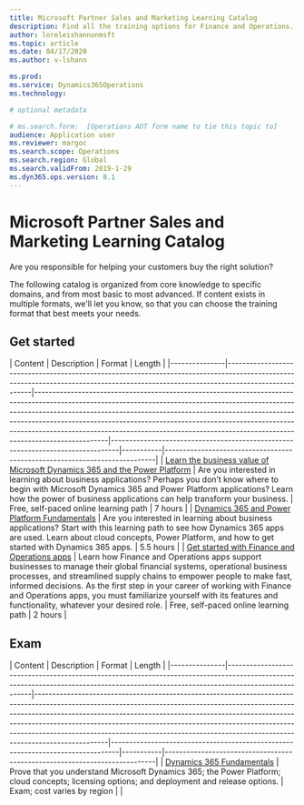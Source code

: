 ```yaml
---
title: Microsoft Partner Sales and Marketing Learning Catalog
description: Find all the training options for Finance and Operations.
author: loreleishannonmsft
ms.topic: article
ms.date: 04/17/2020
ms.author: v-lshann

ms.prod:
ms.service: Dynamics365Operations
ms.technology:

# optional metadata

# ms.search.form:  [Operations AOT form name to tie this topic to]
audience: Application user
ms.reviewer: margoc
ms.search.scope: Operations
ms.search.region: Global
ms.search.validFrom: 2019-1-29
ms.dyn365.ops.version: 8.1
---
```


# Microsoft Partner Sales and Marketing Learning Catalog

Are you responsible for helping your customers buy the right solution? 

The following catalog is organized from core knowledge to specific domains, and from most basic to most advanced. If content exists in multiple formats, we'll let you know, so that you can choose the training format that best meets your needs. 


## Get started<a name="get-started"></a>
| Content  | Description  | Format  | Length    | 
|---------------|------------------------------------------------------------------------------------------------------------------------------------------------------------------------------------|--------------------------------------------------------------------------------------------------------------------------------------------------------------------------------------------------------------------------------------------------------------------------------------------------------------------------------------------------------------------------------------------------------------------------|--------------------------------------------------------------------------------|-----------|---------------------------------------------------------------------------|
| [Learn the business value of Microsoft Dynamics 365 and the Power Platform](https://docs.microsoft.com/learn/paths/learn-business-value-of-dynamics-365-and-power-platform/) | Are you interested in learning about business applications? Perhaps you don’t know where to begin with Microsoft Dynamics 365 and Power Platform applications? Learn how the power of business applications can help transform your business.  | Free, self-paced online learning path                                          | 7 hours |
| [Dynamics 365 and Power Platform Fundamentals](https://docs.microsoft.com/learn/paths/dyn-power-plat-bus-app-fundamentals/)  | Are you interested in learning about business applications? Start with this learning path to see how Dynamics 365 apps are used. Learn about cloud concepts, Power Platform, and how to get started with Dynamics 365 apps. | 5.5 hours |
| [Get started with Finance and Operations apps](https://docs.microsoft.com/learn/paths/get-started-with-dynamics-365-for-finance-and-ops/)  | Learn how Finance and Operations apps support businesses to manage their global financial systems, operational business processes, and streamlined supply chains to empower people to make fast, informed decisions. As the first step in your career of working with Finance and Operations apps, you must familiarize yourself with its features and functionality, whatever your desired role. | Free, self-paced online learning path   | 2 hours |



## Exam<a name="exam"></a>
| Content  | Description  | Format | Length    | 
|---------------|------------------------------------------------------------------------------------------------------------------------------------------------------------------------------------|--------------------------------------------------------------------------------------------------------------------------------------------------------------------------------------------------------------------------------------------------------------------------------------------------------------------------------------------------------------------------------------------------------------------------|--------------------------------------------------------------------------------|-----------|---------------------------------------------------------------------------|
| [Dynamics 365 Fundamentals](https://docs.microsoft.com/learn/certifications/d365-fundamentals?wt.mc_id=learningredirect_certs-web-wwl)                                                                                       | Prove that you understand Microsoft Dynamics 365; the Power Platform; cloud concepts; licensing options; and deployment and release options.  | Exam; cost varies by region                                                    |           |
